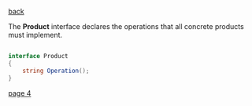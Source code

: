[back](./page01.md)


The **Product** interface declares the operations that all concrete products must implement.

```csharp

interface Product
{
    string Operation();
}
```


[page 4](./page04.md)
